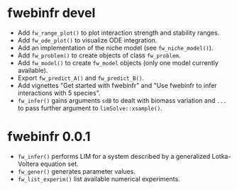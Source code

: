 # fwebinfr devel 

* Add `fw_range_plot()` to plot interaction strength and stability ranges.
* Add `fw_ode_plot()` to visualize ODE integration.
* Add an implementation of the niche model (see `fw_niche_model()`).
* Add `fw_problem()` to create objects of class `fw_problem`.
* Add `fw_model()` to create `fw_model` objects (only one model currently available).
* Export `fw_predict_A()` and `fw_predict_B()`.
* Add vignettes "Get started with fwebinfr" and "Use fwebinfr to infer interactions with 5 species".
* `fw_infer()` gains arguments `sdB` to dealt with biomass variation and `...`
to pass further argument to `limSolve::xsample()`.


# fwebinfr 0.0.1

* `fw_infer()` performs LIM for a system described by a generalized Lotka-Voltera equation set.
* `fw_gener()` generates parameter values.
* `fw_list_experim()` list available numerical experiments.
